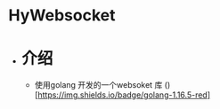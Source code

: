# HyWebsocket
- # 介绍
  - 使用golang 开发的一个websoket 库
  ()[https://img.shields.io/badge/golang-1.16.5-red]
   


